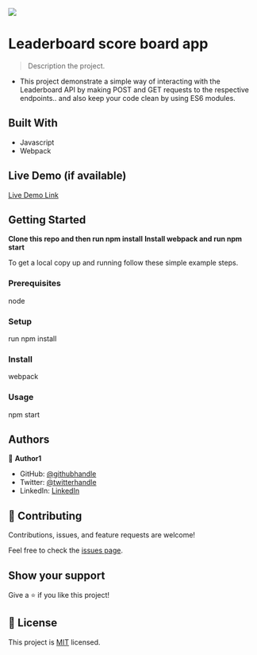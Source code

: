 ![](https://img.shields.io/badge/Microverse-blueviolet)

# Leaderboard score board app

> Description the project.
- This project demonstrate a simple way of interacting with the Leaderboard API 
by making POST and GET requests to the respective endpoints.. 
and also keep your code clean by using ES6 modules. 
## Built With

- Javascript
- Webpack

## Live Demo (if available)

[Live Demo Link](https://livedemo.com)

## Getting Started
**Clone this repo and then run npm install**
**Install webpack and run npm start**

To get a local copy up and running follow these simple example steps.
### Prerequisites
node
### Setup
run npm install 
### Install
webpack
### Usage
npm start

## Authors

👤 **Author1**

- GitHub: [@githubhandle](https://github.com/kennankole)
- Twitter: [@twitterhandle](https://twitter.com/obwombe_kennedy)
- LinkedIn: [LinkedIn](https://www.linkedin.com/in/omondi-kennedy-5359594a/)


## 🤝 Contributing

Contributions, issues, and feature requests are welcome!

Feel free to check the [issues page](../../issues/).

## Show your support

Give a ⭐️ if you like this project!


## 📝 License

This project is [MIT](./MIT.md) licensed.

